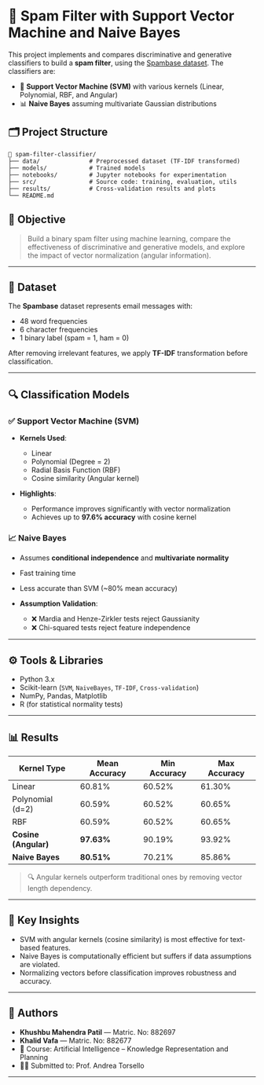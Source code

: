 # 📧 Spam Filter with Support Vector Machine and Naive Bayes

This project implements and compares discriminative and generative classifiers to build a **spam filter**, using the [Spambase dataset](https://archive.ics.uci.edu/ml/datasets/spambase). The classifiers are:

- 🧠 **Support Vector Machine (SVM)** with various kernels (Linear, Polynomial, RBF, and Angular)
- 📊 **Naive Bayes** assuming multivariate Gaussian distributions

## 🗂️ Project Structure

```
📁 spam-filter-classifier/
├── data/              # Preprocessed dataset (TF-IDF transformed)
├── models/            # Trained models
├── notebooks/         # Jupyter notebooks for experimentation
├── src/               # Source code: training, evaluation, utils
├── results/           # Cross-validation results and plots
└── README.md
```

## 📌 Objective

> Build a binary spam filter using machine learning, compare the effectiveness of discriminative and generative models, and explore the impact of vector normalization (angular information).

---

## 🧪 Dataset

The **Spambase** dataset represents email messages with:
- 48 word frequencies
- 6 character frequencies
- 1 binary label (spam = 1, ham = 0)

After removing irrelevant features, we apply **TF-IDF** transformation before classification.

---

## 🔍 Classification Models

### ✅ Support Vector Machine (SVM)

- **Kernels Used**:
  - Linear
  - Polynomial (Degree = 2)
  - Radial Basis Function (RBF)
  - Cosine similarity (Angular kernel)

- **Highlights**:
  - Performance improves significantly with vector normalization
  - Achieves up to **97.6% accuracy** with cosine kernel

### 📈 Naive Bayes

- Assumes **conditional independence** and **multivariate normality**
- Fast training time
- Less accurate than SVM (~80% mean accuracy)

- **Assumption Validation**:
  - ❌ Mardia and Henze-Zirkler tests reject Gaussianity
  - ❌ Chi-squared tests reject feature independence

---

## ⚙️ Tools & Libraries

- Python 3.x
- Scikit-learn (`SVM`, `NaiveBayes`, `TF-IDF`, `Cross-validation`)
- NumPy, Pandas, Matplotlib
- R (for statistical normality tests)

---

## 📊 Results

| Kernel Type           | Mean Accuracy | Min Accuracy | Max Accuracy |
|-----------------------|---------------|---------------|---------------|
| Linear                | 60.81%        | 60.52%        | 61.30%        |
| Polynomial (d=2)      | 60.59%        | 60.52%        | 60.65%        |
| RBF                   | 60.59%        | 60.52%        | 60.65%        |
| **Cosine (Angular)**  | **97.63%**    | 90.19%        | 93.92%        |
| **Naive Bayes**       | **80.51%**    | 70.21%        | 85.86%        |

> 🔍 Angular kernels outperform traditional ones by removing vector length dependency.

---

## 🧠 Key Insights

- SVM with angular kernels (cosine similarity) is most effective for text-based features.
- Naive Bayes is computationally efficient but suffers if data assumptions are violated.
- Normalizing vectors before classification improves robustness and accuracy.

---

## 📌 Authors

- **Khushbu Mahendra Patil** — Matric. No: 882697  
- **Khalid Vafa** — Matric. No: 882677  
- 📘 Course: Artificial Intelligence – Knowledge Representation and Planning  
- 👨‍🏫 Submitted to: Prof. Andrea Torsello

---
